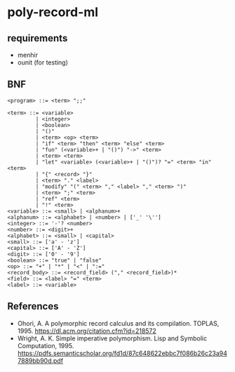 # poly-record-ml

## requirements

- menhir
- ounit (for testing)

## BNF

```
<program> ::= <term> ";;"

<term> ::= <variable>
         | <integer>
         | <boolean>
         | "()"
         | <term> <op> <term>
         | "if" <term> "then" <term> "else" <term>
         | "fun" (<variable>+ | "()") "->" <term>
         | <term> <term>
         | "let" <variable> (<variable>+ | "()")? "=" <term> "in" <term>
         | "{" <record> "}"
         | <term> "." <label>
         | "modify" "(" <term> "," <label> "," <term> ")"
         | <term> ";" <term>
         | "ref" <term>
         | "!" <term>
<variable> ::= <small> | <alphanum>+
<alphanum> ::= <alphabet> | <number> | ['_' '\'']
<integer> ::= '-'? <number>
<number> ::= <digit>+
<alphabet> ::= <small> | <capital>
<small> ::= ['a' - 'z']
<capital> ::= ['A' - 'Z']
<digit> ::= ['0' - '9']
<boolean> ::= "true" | "false"
<op> ::= "+" | "*" | "<" | ":="
<record_body> ::= <record_field> ("," <record_field>)*
<field> ::= <label> "=" <term>
<label> ::= <variable>
```

## References

- Ohori, A. A polymorphic record calculus and its compilation. TOPLAS, 1995. https://dl.acm.org/citation.cfm?id=218572
- Wright, A. K. Simple imperative polymorphism. Lisp and Symbolic Computation, 1995. https://pdfs.semanticscholar.org/fd1d/87c648622ebbc7f086b26c23a947889bb90d.pdf
